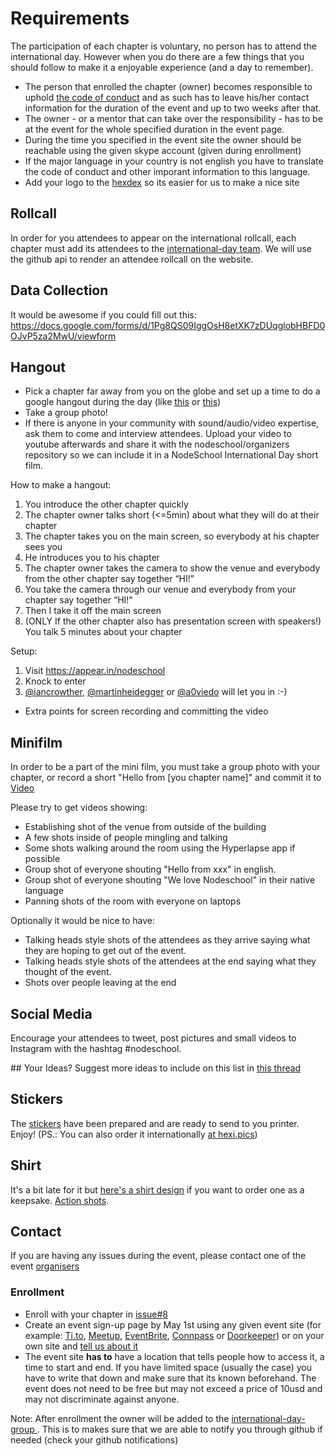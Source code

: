 # Requirements

The participation of each chapter is voluntary, no person has to attend the international day. However when you do there are a few things that you should follow to make it a enjoyable experience (and a day to remember).
- The person that enrolled the chapter (owner) becomes responsible to uphold  [the code of conduct](https://github.com/nodeschool/international-day/blob/2015/code_of_conduct_en.md) and as such has to leave his/her contact information for the duration of the event and up to two weeks after that.
- The owner - or a mentor that can take over the responsibility - has to be at the event for the whole specified duration in the event page.
- During the time you specified in the event site the owner should be reachable using the given skype account (given during enrollment)
- If the major language in your country is not english you have to translate the code of conduct and other imporant information to this language.
- Add your logo to the [hexdex](http://nodeschool.io/hexdex.html) so its easier for us to make a nice site

## Rollcall
In order for you attendees to appear on the international rollcall, each chapter must add its attendees to the [international-day team](https://github.com/orgs/nodeschool/teams/international-day-rollcall-2015).  We will use the github api to render an attendee rollcall on the website.

## Data Collection
It would be awesome if you could fill out this: https://docs.google.com/forms/d/1Pg8QS09IggOsH8etXK7zDUqglobHBFD0OJvP5za2MwU/viewform

## Hangout
- Pick a chapter far away from you on the globe and set up a time to do a google hangout during the day (like [this](https://github.com/nodeschool/international-day/issues/14) or [this](https://github.com/nodeschool/international-day/issues/13))
- Take a group photo!
- If there is anyone in your community with sound/audio/video expertise, ask them to come and interview attendees. Upload your video to youtube afterwards and share it with the nodeschool/organizers repository so we can include it in a NodeSchool International Day short film.

How to make a hangout:

1. You introduce the other chapter quickly
2. The chapter owner talks short (<=5min) about what they will do at their chapter
3. The chapter takes you on the main screen, so everybody at his chapter sees you
4. He introduces you to his chapter
5. The chapter owner takes the camera to show the venue and everybody from the other chapter say together “HI!”
6. You take the camera through our venue and everybody from your chapter say together “HI!"
7. Then I take it off the main screen
8. (ONLY If the other chapter also has presentation screen with speakers!) You talk 5 minutes about your chapter

Setup:

1. Visit https://appear.in/nodeschool
2. Knock to enter
3. [@iancrowther](http://github.com/iancrowther), [@martinheidegger](http://github.com/martinheidegger) or [@a0viedo](http://github.com/a0viedo) will let you in :-)

* Extra points for screen recording and committing the video

## Minifilm
In order to be a part of the mini film, you must take a group photo with your chapter, or record a short "Hello from [you chapter name]" and commit it to [Video](https://github.com/nodeschool/international-day/tree/2015/Video)

Please try to get videos showing:

- Establishing shot of the venue from outside of the building
- A few shots inside of people mingling and talking
- Some shots walking around the room using the Hyperlapse app if possible
- Group shot of everyone shouting "Hello from xxx" in english.
- Group shot of everyone shouting "We love Nodeschool" in their native language
- Panning shots of the room with everyone on laptops

Optionally it would be nice to have:
- Talking heads style shots of the attendees as they arrive saying what they are hoping to get out of the event.
- Talking heads style shots of the attendees at the end saying what they thought of the event.
- Shots over people leaving at the end

## Social Media
Encourage your attendees to tweet, post pictures and small videos to Instagram with the hashtag #nodeschool.

## Your Ideas?
Suggest more ideas to include on this list in [this thread](https://github.com/nodeschool/international-day/issues/12)

## Stickers
The [stickers](https://github.com/nodeschool/international-day/tree/2015/Stickers) have been prepared and are ready to send to you printer. Enjoy! (PS.: You can also order it internationally [at hexi.pics]( https://hexi.pics/items/aa621a0d29b88cab04f188aeb98788a9))

## Shirt
It's a bit late for it but [here's a shirt design](http://www.bluecotton.com/share_display.html?u=1&s=1879054&x=1&r=9.06263673286052) if you want to order one as a keepsake. [Action shots](https://github.com/nodeschool/international-day/issues/44#issuecomment-104020133).

## Contact
If you are having any issues during the event, please contact one of the event [organisers](https://github.com/nodeschool/international-day/blob/2015/ORGANISERS.md)

### Enrollment
- Enroll with your chapter in [issue#8](https://github.com/nodeschool/international-day/issues/8)
- Create an event sign-up page by May 1st using any given event site (for example: [Ti.to](https://ti.to/), [Meetup](http://www.meetup.com/), [EventBrite](https://www.eventbrite.com), [Connpass](http://connpass.com/) or  [Doorkeeper](https://www.doorkeeper.jp/)) or on your own site and [tell us about it](https://github.com/nodeschool/international-day/issues/22)
- The event site **has to** have a location that tells people how to access it, a time to start and end. If you have limited space (usually the case) you have to write that down and make sure that its known beforehand. The event does not need to be free but may not exceed a price of 10usd and may not discriminate against anyone.

Note: After enrollment the owner will be added to the [international-day-group ](https://github.com/orgs/nodeschool/teams/international-day). This is to makes sure that we are able to notify you through github if needed (check your github notifications)
